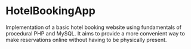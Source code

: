 # HotelBookingApp

Implementation of a basic hotel booking website using fundamentals of procedural PHP and MySQL. 
It aims to provide a more convenient way to make reservations online without having to be physically present.
